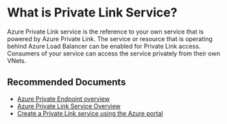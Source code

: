 <properties
	pageTitle="What is Private Link Service"
	description="What is Private Link Service"
	infoBubbleText="What is Private Link Service"
	service=""
	resource=""
	authors="rdhillon,sumi"
	ms.author="rdhillon,sumi"
	displayOrder=""
	articleId=""
	diagnosticScenario=""
	selfHelpType="general"
	supportTopicIds="32681484"
	resourceTags=""
	productPesIds="16843"
	cloudEnvironments="public"
/>

# What is Private Link Service?

Azure Private Link service is the reference to your own service that is powered by Azure Private Link. The service or resource that is operating behind Azure Load Balancer can be enabled for Private Link access. Consumers of your service can access the service privately from their own VNets. 

## **Recommended Documents**

* [Azure Private Endpoint overview](https://docs.microsoft.com/azure/private-link/private-endpoint-overview)
* [Azure Private Link Service Overview](https://docs.microsoft.com/azure/private-link/private-link-service-overview) 
* [Create a Private Link service using the Azure portal](https://docs.microsoft.com/azure/private-link/create-private-link-service-portal)